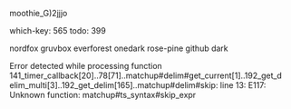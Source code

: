 moothie_G)2jjjo

which-key: 565
todo: 399

nordfox
gruvbox
everforest
onedark
rose-pine
github dark


Error detected while processing function <SNR>141_timer_callback[20]..78[71]..matchup#delim#get_current[1]..<SNR>192_get_d
elim_multi[3]..<SNR>192_get_delim[165]..matchup#delim#skip:
line   13:
E117: Unknown function: matchup#ts_syntax#skip_expr
